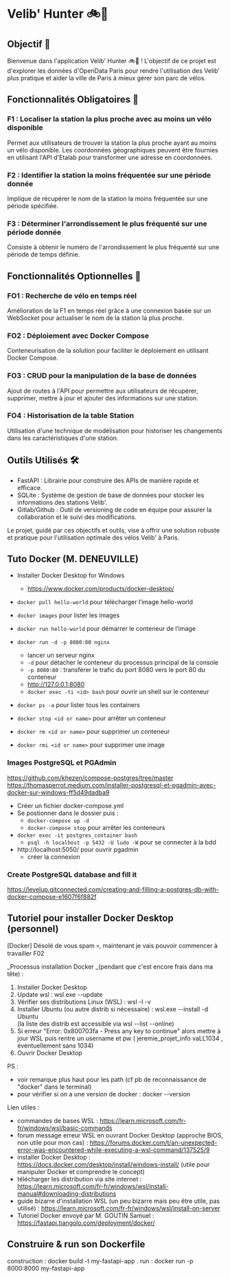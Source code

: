 # Velib' Hunter 🚲🔪

## Objectif 🎯

Bienvenue dans l'application Velib' Hunter 🚲🔪 ! L'objectif de ce projet est d'explorer les données d'OpenData Paris pour rendre l'utilisation des Velib' plus pratique et aider la ville de Paris à mieux gérer son parc de vélos.

## Fonctionnalités Obligatoires 🧐

### F1 : Localiser la station la plus proche avec au moins un vélo disponible

Permet aux utilisateurs de trouver la station la plus proche ayant au moins un vélo disponible. Les coordonnées géographiques peuvent être fournies en utilisant l'API d'Etalab pour transformer une adresse en coordonnées.

### F2 : Identifier la station la moins fréquentée sur une période donnée

Implique de récupérer le nom de la station la moins fréquentée sur une période spécifiée.

### F3 : Déterminer l'arrondissement le plus fréquenté sur une période donnée

Consiste à obtenir le numéro de l'arrondissement le plus fréquenté sur une période de temps définie.

## Fonctionnalités Optionnelles 🚀

### FO1 : Recherche de vélo en temps réel

Amélioration de la F1 en temps réel grâce à une connexion basée sur un WebSocket pour actualiser le nom de la station la plus proche.

### FO2 : Déploiement avec Docker Compose

Conteneurisation de la solution pour faciliter le déploiement en utilisant Docker Compose.

### FO3 : CRUD pour la manipulation de la base de données

Ajout de routes à l'API pour permettre aux utilisateurs de récupérer, supprimer, mettre à jour et ajouter des informations sur une station.

### FO4 : Historisation de la table Station

Utilisation d'une technique de modélisation pour historiser les changements dans les caractéristiques d'une station.

## Outils Utilisés 🛠️

- FastAPI : Librairie pour construire des APIs de manière rapide et efficace.
- SQLite : Système de gestion de base de données pour stocker les informations des stations Velib'.
- Gitlab/Github : Outil de versioning de code en équipe pour assurer la collaboration et le suivi des modifications.

Le projet, guidé par ces objectifs et outils, vise à offrir une solution robuste et pratique pour l'utilisation optimale des vélos Velib' à Paris.


## Tuto Docker (M. DENEUVILLE)
* Installer Docker Desktop for Windows
	* https://www.docker.com/products/docker-desktop/
	
* `docker pull hello-world` pour télécharger l’image hello-world
* `docker images` pour lister les images
* `docker run hello-world` pour démarrer le conteneur de l’image
* `docker run -d -p 8080:80 nginx`
	* lancer un serveur nginx
	* `-d` pour détacher le conteneur du processus principal de la console
	* `-p 8080:80` : transférer le trafic du port 8080 vers le port 80 du conteneur
	* http://127.0.0.1:8080
	* `docker exec -ti <id> bash` pour ouvrir un shell sur le conteneur
* `docker ps -a` pour lister tous les containers
* `docker stop <id or name>` pour arrêter un conteneur
* `docker rm <id or name>` pour supprimer un conteneur
* `docker rmi <id or name>` pour supprimer une image


### Images PostgreSQL et PGAdmin

https://github.com/khezen/compose-postgres/tree/master
https://thomasperrot.medium.com/installer-postgresql-et-pgadmin-avec-docker-sur-windows-ff5d49dadba9

* Créer un fichier docker-compose.yml
* Se postionner dans le dossier puis :
	* `docker-compose up -d`
	* `docker-compose stop` pour arrêter les conteneurs
* `docker exec -it postgres_container bash`
	* `psql -h localhost -p 5432 -U ludo -W` pour se connecter à la bdd
* http://localhost:5050/ pour ouvrir pgadmin
	* créer la connexion
	
### Create PostgreSQL database and fill it

https://levelup.gitconnected.com/creating-and-filling-a-postgres-db-with-docker-compose-e1607f6f882f


## Tutoriel pour installer Docker Desktop (personnel)
[Docker]
Désolé de vous spam 💀, maintenant je vais pouvoir commencer à travailler F02

_Processus installation Docker _(pendant que c'est encore frais dans ma tête) :
1) Installer Docker Desktop
2) Update wsl : wsl.exe --update
3) Vérifier ses distributions Linux (WSL) : wsl -l -v  
4) Installer Ubuntu (ou autre distrib si nécessaire) : wsl.exe --install -d Ubuntu   
(la liste des distrib est accessible via wsl --list --online)
5) Si erreur "Error: 0x800703fa - Press any key to continue" alors mettre à jour WSL puis rentre un username et pw ( jeremie_projet_info vaLL1034 , éventuellement sans 1034)
6) Ouvrir Docker Desktop

PS : 
- voir remarque plus haut pour les path (cf pb de reconnaissance de "docker" dans le terminal)
- pour vérifier si on a une version de docker : docker --version

Lien utiles :
- commandes de bases WSL : https://learn.microsoft.com/fr-fr/windows/wsl/basic-commands
- forum message erreur WSL en ouvrant Docker Desktop (approche BIOS, non utile pour mon cas) : https://forums.docker.com/t/an-unexpected-error-was-encountered-while-executing-a-wsl-command/137525/9
- installer Docker Desktop : https://docs.docker.com/desktop/install/windows-install/
(utile pour manipuler Docker et comprendre le concept)
- télécharger les distribution via site internet : https://learn.microsoft.com/fr-fr/windows/wsl/install-manual#downloading-distributions
- guide bizarre d'installation WSL (un peu bizarre mais peu être utile, pas utilisé) : https://learn.microsoft.com/fr-fr/windows/wsl/install-on-server
- Tutoriel Docker envoyé par M. GOUTIN Samuel : https://fastapi.tiangolo.com/deployment/docker/

## Construire & run son Dockerfile
construction : docker build -t my-fastapi-app .
run : docker run -p 8000:8000 my-fastapi-app